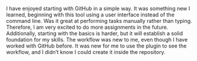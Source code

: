 I have enjoyed starting with GitHub in a simple way. It was something new I learned, beginning with this tool using a user interface instead of 
 the command line. Was it great at performing tasks manually rather than typing. Therefore, I am very excited to do more assignments in the future. Additionally, starting with the basics is harder, but it will establish a solid foundation for my skills.
The workflow was new to me, even though I have worked with GitHub before. It was new for me to use the plugin to see the workflow, and I didn’t know I could create it inside the repository.
